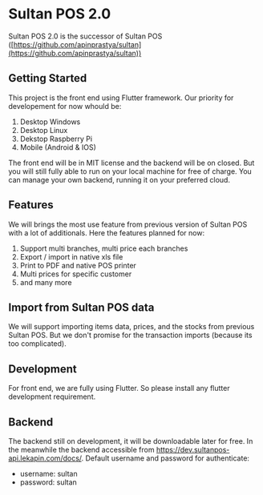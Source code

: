 # Sultan POS 2.0

Sultan POS 2.0 is the successor of Sultan POS ([https://github.com/apinprastya/sultan](https://github.com/apinprastya/sultan))

## Getting Started

This project is the front end using Flutter framework. Our priority for developement for now whould be:
1. Desktop Windows
2. Desktop Linux
3. Dekstop Raspberry Pi
4. Mobile (Android & IOS)

The front end will be in MIT license and the backend will be on closed. But you will still fully able to run on your local machine for free of charge. You can manage your own backend, running it on your preferred cloud.

## Features

We will brings the most use feature from previous version of Sultan POS with a lot of additionals. Here the features planned for now:
1. Support multi branches, multi price each branches
2. Export / import in native xls file
3. Print to PDF and native POS printer
4. Multi prices for specific customer
5. and many more

## Import from Sultan POS data

We will support importing items data, prices, and the stocks from previous Sultan POS. But we don't promise for the transaction imports (because its too complicated).

## Development

For front end, we are fully using Flutter. So please install any flutter development requirement.

## Backend

The backend still on development, it will be downloadable later for free. In the meanwhile the backend accessible from https://dev.sultanpos-api.lekapin.com/docs/. Default username and password for authenticate:
- username: sultan
- password: sultan
